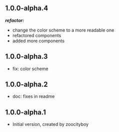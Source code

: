 ## 1.0.0-alpha.4
***refactor:*** 
- change the color scheme to a more readable one
- refactored components
- added more components


## 1.0.0-alpha.3
- fix: color scheme

## 1.0.0-alpha.2

- doc: fixes in readme

## 1.0.0-alpha.1

- Initial version, created by zoocityboy

